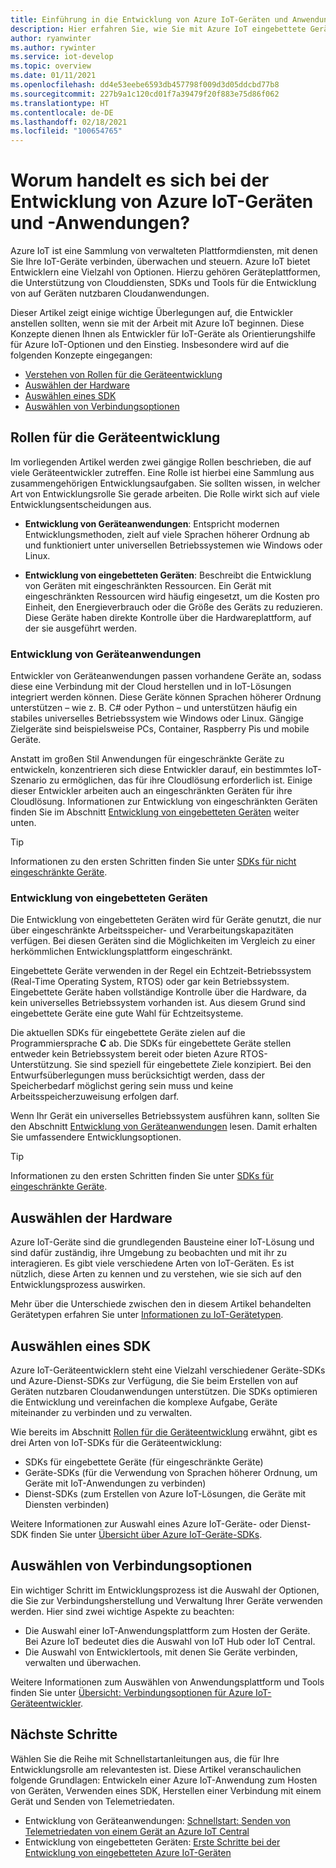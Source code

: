 ```yaml
---
title: Einführung in die Entwicklung von Azure IoT-Geräten und Anwendungen
description: Hier erfahren Sie, wie Sie mit Azure IoT eingebettete Geräte entwickeln und gerätefähige Cloudanwendungen erstellen.
author: ryanwinter
ms.author: rywinter
ms.service: iot-develop
ms.topic: overview
ms.date: 01/11/2021
ms.openlocfilehash: dd4e53eebe6593db457798f009d3d05ddcbd77b8
ms.sourcegitcommit: 227b9a1c120cd01f7a39479f20f883e75d86f062
ms.translationtype: HT
ms.contentlocale: de-DE
ms.lasthandoff: 02/18/2021
ms.locfileid: "100654765"
---
```

# <a name="what-is-azure-iot-device-and-application-development"></a>Worum handelt es sich bei der Entwicklung von Azure IoT-Geräten und -Anwendungen?

Azure IoT ist eine Sammlung von verwalteten Plattformdiensten, mit denen Sie Ihre IoT-Geräte verbinden, überwachen und steuern. Azure IoT bietet Entwicklern eine Vielzahl von Optionen. Hierzu gehören Geräteplattformen, die Unterstützung von Clouddiensten, SDKs und Tools für die Entwicklung von auf Geräten nutzbaren Cloudanwendungen.

Dieser Artikel zeigt einige wichtige Überlegungen auf, die Entwickler anstellen sollten, wenn sie mit der Arbeit mit Azure IoT beginnen. Diese Konzepte dienen Ihnen als Entwickler für IoT-Geräte als Orientierungshilfe für Azure IoT-Optionen und den Einstieg. Insbesondere wird auf die folgenden Konzepte eingegangen:
- [Verstehen von Rollen für die Geräteentwicklung](#device-development-roles)
- [Auswählen der Hardware](#choosing-your-hardware)
- [Auswählen eines SDK](#choosing-an-sdk)
- [Auswählen von Verbindungsoptionen](#selecting-connection-options)

## <a name="device-development-roles"></a>Rollen für die Geräteentwicklung
Im vorliegenden Artikel werden zwei gängige Rollen beschrieben, die auf viele Geräteentwickler zutreffen. Eine Rolle ist hierbei eine Sammlung aus zusammengehörigen Entwicklungsaufgaben. Sie sollten wissen, in welcher Art von Entwicklungsrolle Sie gerade arbeiten. Die Rolle wirkt sich auf viele Entwicklungsentscheidungen aus.

* **Entwicklung von Geräteanwendungen**: Entspricht modernen Entwicklungsmethoden, zielt auf viele Sprachen höherer Ordnung ab und funktioniert unter universellen Betriebssystemen wie Windows oder Linux.

* **Entwicklung von eingebetteten Geräten**: Beschreibt die Entwicklung von Geräten mit eingeschränkten Ressourcen. Ein Gerät mit eingeschränkten Ressourcen wird häufig eingesetzt, um die Kosten pro Einheit, den Energieverbrauch oder die Größe des Geräts zu reduzieren. Diese Geräte haben direkte Kontrolle über die Hardwareplattform, auf der sie ausgeführt werden.

### <a name="device-application-development"></a>Entwicklung von Geräteanwendungen
Entwickler von Geräteanwendungen passen vorhandene Geräte an, sodass diese eine Verbindung mit der Cloud herstellen und in IoT-Lösungen integriert werden können. Diese Geräte können Sprachen höherer Ordnung unterstützen – wie z. B. C# oder Python – und unterstützen häufig ein stabiles universelles Betriebssystem wie Windows oder Linux. Gängige Zielgeräte sind beispielsweise PCs, Container, Raspberry Pis und mobile Geräte. 

Anstatt im großen Stil Anwendungen für eingeschränkte Geräte zu entwickeln, konzentrieren sich diese Entwickler darauf, ein bestimmtes IoT-Szenario zu ermöglichen, das für ihre Cloudlösung erforderlich ist. Einige dieser Entwickler arbeiten auch an eingeschränkten Geräten für ihre Cloudlösung. Informationen zur Entwicklung von eingeschränkten Geräten finden Sie im Abschnitt [Entwicklung von eingebetteten Geräten](#embedded-device-development) weiter unten.

> [!TIP]
> Informationen zu den ersten Schritten finden Sie unter [SDKs für nicht eingeschränkte Geräte](about-iot-sdks.md#unconstrained-device-sdks).

### <a name="embedded-device-development"></a>Entwicklung von eingebetteten Geräten
Die Entwicklung von eingebetteten Geräten wird für Geräte genutzt, die nur über eingeschränkte Arbeitsspeicher- und Verarbeitungskapazitäten verfügen. Bei diesen Geräten sind die Möglichkeiten im Vergleich zu einer herkömmlichen Entwicklungsplattform eingeschränkt.

Eingebettete Geräte verwenden in der Regel ein Echtzeit-Betriebssystem (Real-Time Operating System, RTOS) oder gar kein Betriebssystem. Eingebettete Geräte haben vollständige Kontrolle über die Hardware, da kein universelles Betriebssystem vorhanden ist. Aus diesem Grund sind eingebettete Geräte eine gute Wahl für Echtzeitsysteme.

Die aktuellen SDKs für eingebettete Geräte zielen auf die Programmiersprache **C** ab. Die SDKs für eingebettete Geräte stellen entweder kein Betriebssystem bereit oder bieten Azure RTOS-Unterstützung. Sie sind speziell für eingebettete Ziele konzipiert. Bei den Entwurfsüberlegungen muss berücksichtigt werden, dass der Speicherbedarf möglichst gering sein muss und keine Arbeitsspeicherzuweisung erfolgen darf.

Wenn Ihr Gerät ein universelles Betriebssystem ausführen kann, sollten Sie den Abschnitt [Entwicklung von Geräteanwendungen](#device-application-development) lesen. Damit erhalten Sie umfassendere Entwicklungsoptionen.

> [!TIP]
> Informationen zu den ersten Schritten finden Sie unter [SDKs für eingeschränkte Geräte](about-iot-sdks.md#constrained-device-sdks).

## <a name="choosing-your-hardware"></a>Auswählen der Hardware
Azure IoT-Geräte sind die grundlegenden Bausteine einer IoT-Lösung und sind dafür zuständig, ihre Umgebung zu beobachten und mit ihr zu interagieren. Es gibt viele verschiedene Arten von IoT-Geräten. Es ist nützlich, diese Arten zu kennen und zu verstehen, wie sie sich auf den Entwicklungsprozess auswirken.

Mehr über die Unterschiede zwischen den in diesem Artikel behandelten Gerätetypen erfahren Sie unter [Informationen zu IoT-Gerätetypen](concepts-iot-device-types.md).

## <a name="choosing-an-sdk"></a>Auswählen eines SDK
Azure IoT-Geräteentwicklern steht eine Vielzahl verschiedener Geräte-SDKs und Azure-Dienst-SDKs zur Verfügung, die Sie beim Erstellen von auf Geräten nutzbaren Cloudanwendungen unterstützen. Die SDKs optimieren die Entwicklung und vereinfachen die komplexe Aufgabe, Geräte miteinander zu verbinden und zu verwalten. 

Wie bereits im Abschnitt [Rollen für die Geräteentwicklung](#device-development-roles) erwähnt, gibt es drei Arten von IoT-SDKs für die Geräteentwicklung:
- SDKs für eingebettete Geräte (für eingeschränkte Geräte)
- Geräte-SDKs (für die Verwendung von Sprachen höherer Ordnung, um Geräte mit IoT-Anwendungen zu verbinden)
- Dienst-SDKs (zum Erstellen von Azure IoT-Lösungen, die Geräte mit Diensten verbinden)

Weitere Informationen zur Auswahl eines Azure IoT-Geräte- oder Dienst-SDK finden Sie unter [Übersicht über Azure IoT-Geräte-SDKs](about-iot-sdks.md).

## <a name="selecting-connection-options"></a>Auswählen von Verbindungsoptionen
Ein wichtiger Schritt im Entwicklungsprozess ist die Auswahl der Optionen, die Sie zur Verbindungsherstellung und Verwaltung Ihrer Geräte verwenden werden. Hier sind zwei wichtige Aspekte zu beachten:
- Die Auswahl einer IoT-Anwendungsplattform zum Hosten der Geräte. Bei Azure IoT bedeutet dies die Auswahl von IoT Hub oder IoT Central.
- Die Auswahl von Entwicklertools, mit denen Sie Geräte verbinden, verwalten und überwachen.

Weitere Informationen zum Auswählen von Anwendungsplattform und Tools finden Sie unter [Übersicht: Verbindungsoptionen für Azure IoT-Geräteentwickler](concepts-overview-connection-options.md).

## <a name="next-steps"></a>Nächste Schritte
Wählen Sie die Reihe mit Schnellstartanleitungen aus, die für Ihre Entwicklungsrolle am relevantesten ist. Diese Artikel veranschaulichen folgende Grundlagen: Entwickeln einer Azure IoT-Anwendung zum Hosten von Geräten, Verwenden eines SDK, Herstellen einer Verbindung mit einem Gerät und Senden von Telemetriedaten.  
- Entwicklung von Geräteanwendungen: [Schnellstart: Senden von Telemetriedaten von einem Gerät an Azure IoT Central](quickstart-send-telemetry-python.md)
- Entwicklung von eingebetteten Geräten: [Erste Schritte bei der Entwicklung von eingebetteten Azure IoT-Geräten](quickstart-device-development.md)
